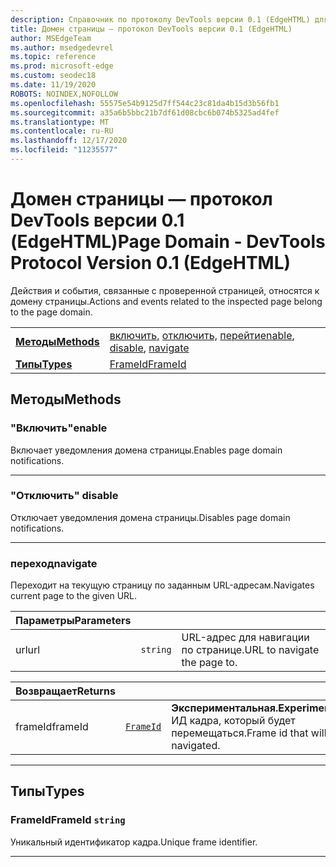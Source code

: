 ```yaml
---
description: Справочник по протоколу DevTools версии 0.1 (EdgeHTML) для домена страницы. Действия и события, связанные с проверенной страницей, относятся к домену страницы.
title: Домен страницы — протокол DevTools версии 0.1 (EdgeHTML)
author: MSEdgeTeam
ms.author: msedgedevrel
ms.topic: reference
ms.prod: microsoft-edge
ms.custom: seodec18
ms.date: 11/19/2020
ROBOTS: NOINDEX,NOFOLLOW
ms.openlocfilehash: 55575e54b9125d7ff544c23c81da4b15d3b56fb1
ms.sourcegitcommit: a35a6b5bbc21b7df61d08cbc6b074b5325ad4fef
ms.translationtype: MT
ms.contentlocale: ru-RU
ms.lasthandoff: 12/17/2020
ms.locfileid: "11235577"
---
```

# <span data-ttu-id="8fa58-104">Домен страницы — протокол DevTools версии 0.1 (EdgeHTML)</span><span class="sxs-lookup"><span data-stu-id="8fa58-104">Page Domain - DevTools Protocol Version 0.1 (EdgeHTML)</span></span>  

<span data-ttu-id="8fa58-105">Действия и события, связанные с проверенной страницей, относятся к домену страницы.</span><span class="sxs-lookup"><span data-stu-id="8fa58-105">Actions and events related to the inspected page belong to the page domain.</span></span>

| | |
|-|-|
| [**<span data-ttu-id="8fa58-106">Методы</span><span class="sxs-lookup"><span data-stu-id="8fa58-106">Methods</span></span>**](#methods) | <span data-ttu-id="8fa58-107">[включить,](#enable) [отключить,](#disable) [перейти](#navigate)</span><span class="sxs-lookup"><span data-stu-id="8fa58-107">[enable](#enable), [disable](#disable), [navigate](#navigate)</span></span> |
| [**<span data-ttu-id="8fa58-108">Типы</span><span class="sxs-lookup"><span data-stu-id="8fa58-108">Types</span></span>**](#types) | [<span data-ttu-id="8fa58-109">FrameId</span><span class="sxs-lookup"><span data-stu-id="8fa58-109">FrameId</span></span>](#frameid) |
## <span data-ttu-id="8fa58-110">Методы</span><span class="sxs-lookup"><span data-stu-id="8fa58-110">Methods</span></span>

### <span data-ttu-id="8fa58-111">"Включить"</span><span class="sxs-lookup"><span data-stu-id="8fa58-111">enable</span></span>
<span data-ttu-id="8fa58-112">Включает уведомления домена страницы.</span><span class="sxs-lookup"><span data-stu-id="8fa58-112">Enables page domain notifications.</span></span>


---

### <span data-ttu-id="8fa58-113">"Отключить" </span><span class="sxs-lookup"><span data-stu-id="8fa58-113">disable</span></span>
<span data-ttu-id="8fa58-114">Отключает уведомления домена страницы.</span><span class="sxs-lookup"><span data-stu-id="8fa58-114">Disables page domain notifications.</span></span>


---

### <span data-ttu-id="8fa58-115">переход</span><span class="sxs-lookup"><span data-stu-id="8fa58-115">navigate</span></span>
<span data-ttu-id="8fa58-116">Переходит на текущую страницу по заданным URL-адресам.</span><span class="sxs-lookup"><span data-stu-id="8fa58-116">Navigates current page to the given URL.</span></span>

<table>
    <thead>
        <tr>
            <th><span data-ttu-id="8fa58-117">Параметры</span><span class="sxs-lookup"><span data-stu-id="8fa58-117">Parameters</span></span></th>
            <th></th>
            <th></th>
        </tr>
    </thead>
    <tbody>
        <tr>
            <td><span data-ttu-id="8fa58-118">url</span><span class="sxs-lookup"><span data-stu-id="8fa58-118">url</span></span></td>
            <td><code class="flyout">string</code></td>
            <td><span data-ttu-id="8fa58-119">URL-адрес для навигации по странице.</span><span class="sxs-lookup"><span data-stu-id="8fa58-119">URL to navigate the page to.</span></span></td>
        </tr>
    </tbody>
</table>
<table>
    <thead>
        <tr>
            <th><span data-ttu-id="8fa58-120">Возвращает</span><span class="sxs-lookup"><span data-stu-id="8fa58-120">Returns</span></span></th>
            <th></th>
            <th></th>
        </tr>
    </thead>
    <tbody>
        <tr>
            <td><span data-ttu-id="8fa58-121">frameId</span><span class="sxs-lookup"><span data-stu-id="8fa58-121">frameId</span></span></td>
            <td><a href="#frameid"><code class="flyout">FrameId</code></a></td>
            <td><span><b><span data-ttu-id="8fa58-122">Экспериментальная.</span><span class="sxs-lookup"><span data-stu-id="8fa58-122">Experimental.</span></span> </b></span><span data-ttu-id="8fa58-123">ИД кадра, который будет перемещаться.</span><span class="sxs-lookup"><span data-stu-id="8fa58-123">Frame id that will be navigated.</span></span></td>
        </tr>
    </tbody>
</table>

---

## <span data-ttu-id="8fa58-124">Типы</span><span class="sxs-lookup"><span data-stu-id="8fa58-124">Types</span></span>

### <a name="frameid"></a> <span data-ttu-id="8fa58-125">FrameId</span><span class="sxs-lookup"><span data-stu-id="8fa58-125">FrameId</span></span> `string`

<span data-ttu-id="8fa58-126">Уникальный идентификатор кадра.</span><span class="sxs-lookup"><span data-stu-id="8fa58-126">Unique frame identifier.</span></span>


---
